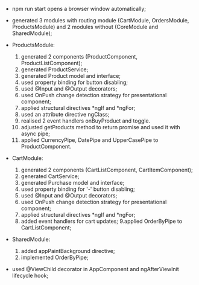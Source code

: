 - npm run start opens a browser window automatically;

- generated 3 modules with routing module (CartModule, OrdersModule, ProductsModule) and 2 modules without (CoreModule and SharedModule);

- ProductsModule:
  1. generated 2 components (ProductComponent, ProductListComponent);
  2. generated ProductService;
  3. generated Product model and interface;
  4. used property binding for button disabling;
  5. used @Input and @Output decorators;
  6. used OnPush change detection strategy for presentational component;
  7. applied structural directives *ngIf and *ngFor;
  8. used an attribute directive ngClass;
  9. realised 2 event handlers onBuyProduct and toggle.
  10. adjusted getProducts method to return promise and used it with async pipe;
  11. applied CurrencyPipe, DatePipe and UpperCasePipe to ProductComponent.

- CartModule:
  1. generated 2 components (CartListComponent, CartItemComponent);
  2. generated CartService;
  3. generated Purchase model and interface;
  4. used property binding for '-' button disabling;
  5. used @Input and @Output decorators;
  6. used OnPush change detection strategy for presentational component;
  7. applied structural directives *ngIf and *ngFor;
  8. added event handlers for cart updates;
  9.applied OrderByPipe to CartListComponent;

- SharedModule:
  1. added appPaintBackground directive;
  2. implemented OrderByPipe;
  
- used @ViewChild decorator in AppComponent and ngAfterViewInit lifecycle hook;
